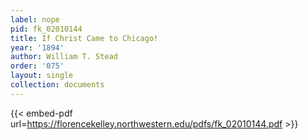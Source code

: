 ```yaml
---
label: nope
pid: fk_02010144
title: If Christ Came to Chicago!
year: '1894'
author: William T. Stead
order: '075'
layout: single
collection: documents
---
```



{{< embed-pdf url=https://florencekelley.northwestern.edu/pdfs/fk_02010144.pdf >}}